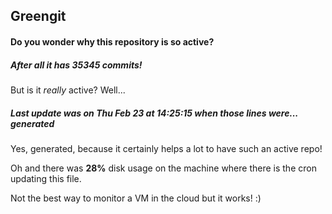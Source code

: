 ## Greengit

#### Do you wonder why this repository is so active?

##### After all it has 35345 commits!

But is it *really* active? Well...

##### Last update was on Thu Feb 23 at 14:25:15 when those lines were... generated

Yes, generated, because it certainly helps a lot to have such an active repo!

Oh and there was **28%** disk usage on the machine
where there is the cron updating this file.

Not the best way to monitor a VM in the cloud but it works! :)
